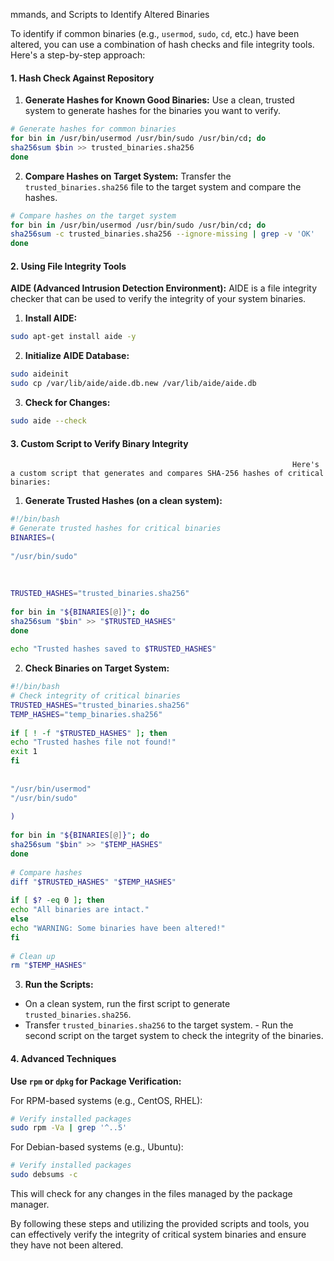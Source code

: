 
mmands, and Scripts to Identify Altered Binaries

To identify if common binaries (e.g., `usermod`, `sudo`, `cd`, etc.) have been altered, you can use a combination of hash checks and file integrity tools. Here's a step-by-step approach:

#### 1. Hash Check Against Repository

1. **Generate Hashes for Known Good Binaries:**
Use a clean, trusted system to generate hashes for the binaries you want to verify. 

```sh
# Generate hashes for common binaries
for bin in /usr/bin/usermod /usr/bin/sudo /usr/bin/cd; do
sha256sum $bin >> trusted_binaries.sha256
done
```

2. **Compare Hashes on Target System:**
Transfer the `trusted_binaries.sha256` file to the target system and compare the hashes.

```sh
# Compare hashes on the target system
for bin in /usr/bin/usermod /usr/bin/sudo /usr/bin/cd; do
sha256sum -c trusted_binaries.sha256 --ignore-missing | grep -v 'OK'
done
```

#### 2. Using File Integrity Tools

**AIDE (Advanced Intrusion Detection Environment):**
AIDE is a file integrity checker that can be used to verify the integrity of your system binaries.

1. **Install AIDE:**
```sh
sudo apt-get install aide -y
```

2. **Initialize AIDE Database:**
```sh
sudo aideinit
sudo cp /var/lib/aide/aide.db.new /var/lib/aide/aide.db
```

3. **Check for Changes:**
```sh
sudo aide --check
```

#### 3. Custom Script to Verify Binary Integrity

                                                                   Here's a custom script that generates and compares SHA-256 hashes of critical binaries:

1. **Generate Trusted Hashes (on a clean system):**

```sh
#!/bin/bash
# Generate trusted hashes for critical binaries
BINARIES=(
                                                                                      "/usr/bin/usermod"
"/usr/bin/sudo"
                                                                                                    "/usr/bin/cd"
                                                                                                       )
 
TRUSTED_HASHES="trusted_binaries.sha256"
 
for bin in "${BINARIES[@]}"; do
sha256sum "$bin" >> "$TRUSTED_HASHES"
done
                                                                                                                                
echo "Trusted hashes saved to $TRUSTED_HASHES"
```

2. **Check Binaries on Target System:**

```sh
#!/bin/bash
# Check integrity of critical binaries
TRUSTED_HASHES="trusted_binaries.sha256"
TEMP_HASHES="temp_binaries.sha256"
 
if [ ! -f "$TRUSTED_HASHES" ]; then
echo "Trusted hashes file not found!"
exit 1
fi
 
                                                                                                                                                                                  BINARIES=(
"/usr/bin/usermod"
"/usr/bin/sudo"
                                                                                                                                                                                                       "/usr/bin/cd"
)
 
for bin in "${BINARIES[@]}"; do
sha256sum "$bin" >> "$TEMP_HASHES"
done
 
# Compare hashes
diff "$TRUSTED_HASHES" "$TEMP_HASHES"
 
if [ $? -eq 0 ]; then
echo "All binaries are intact."
else
echo "WARNING: Some binaries have been altered!"
fi
 
# Clean up
rm "$TEMP_HASHES"
```

3. **Run the Scripts:**

- On a clean system, run the first script to generate `trusted_binaries.sha256`.
- Transfer `trusted_binaries.sha256` to the target system.
                                                                                                                                                                                                                                                                                  - Run the second script on the target system to check the integrity of the binaries.

#### 4. Advanced Techniques

**Use `rpm` or `dpkg` for Package Verification:**

For RPM-based systems (e.g., CentOS, RHEL):

```sh
# Verify installed packages
sudo rpm -Va | grep '^..5'
```

For Debian-based systems (e.g., Ubuntu):

```sh
# Verify installed packages
sudo debsums -c
```

This will check for any changes in the files managed by the package manager.

By following these steps and utilizing the provided scripts and tools, you can effectively verify the integrity of critical system binaries and ensure they have not been altered.
